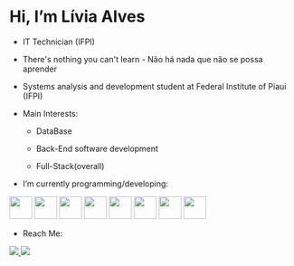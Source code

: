
# Hi, I’m Lívia Alves
- IT Technician (IFPI)
- There's nothing you can't learn - Não há nada que não se possa aprender
  
- Systems analysis and development student at Federal Institute of Piaui (IFPI)
- Main Interests:
  
   - DataBase
  
   - Back-End software development
  
   - Full-Stack(overall)

  
- I’m currently programming/developing:
  
<img loading="lazy" src="https://cdn.jsdelivr.net/gh/devicons/devicon@latest/icons/c/c-original.svg" width="40" height="40"/> <img loading="lazy" src="https://cdn.jsdelivr.net/gh/devicons/devicon@latest/icons/cplusplus/cplusplus-original.svg" width="40" height="40"/> <img loading="lazy" src="https://cdn.jsdelivr.net/gh/devicons/devicon@latest/icons/python/python-original.svg" width="40" height="40"/> <img loading="lazy" src="https://cdn.jsdelivr.net/gh/devicons/devicon@latest/icons/java/java-original.svg" width="40" height="40"/> <img loading="lazy" src="https://cdn.jsdelivr.net/gh/devicons/devicon@latest/icons/javascript/javascript-original.svg" width="40" height="40"/> <img loading="lazy" src="https://cdn.jsdelivr.net/gh/devicons/devicon@latest/icons/godot/godot-original.svg" width="40" height="40"/> <img loading="lazy" src="https://cdn.jsdelivr.net/gh/devicons/devicon@latest/icons/postgresql/postgresql-original.svg" width="40" height="40"/> <img loading="lazy" src="https://cdn.jsdelivr.net/gh/devicons/devicon@latest/icons/git/git-original.svg" width="40" height="40"/>

- Reach Me:

  <div>
<a href="https://www.linkedin.com/in/l%C3%ADvia-alves-429826274/" target="_blank"><img loading="lazy" src="https://img.shields.io/badge/-LinkedIn-%230077B5?style=for-the-badge&logo=linkedin&logoColor=white" target="_blank"> <a href="mailto:liviataina.ltab@gmail.com" target="_blank"><img loading="lazy" src="https://img.shields.io/badge/Gmail-D14836?style=for-the-badge&logo=gmail&logoColor=white" target="_blank">

        
            
          
          
          
 
          
          
  
<!---![hoje!](https://github.com/liviaalves00/liviaalves00/assets/127994537/24e62f6d-a889-44af-96c3-ab7c31b07740)

liviaalves00/liviaalves00 is a ✨ special ✨ repository because its `README.md` (this file) appears on your GitHub profile.
You can click the Preview link to take a look at your changes.
--->

